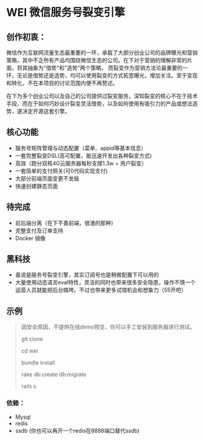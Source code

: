# WEI 微信服务号裂变引擎

## 创作初衷：
微信作为互联网流量生态最重要的一环，承载了大部分创业公司的品牌曝光和营销策略，其中不乏所有产品均围绕微信生态的公司。在下对于营销的理解非常的片面，将其抽象为"借势"和"造势"两个策略，
而裂变作为营销方法论最重要的一环，无论是借势还是造势，均可以使用裂变的方式拓宽曝光，增加关注。至于变现和转化，不在本项目的讨论范围内便不再赘述。

在下为多个创业公司以及自己的公司提供过裂变服务，深知裂变的核心不在于技术手段，而在于如何巧妙设计裂变灵活借势，以及如何使用有吸引力的产品或想法造势，遂决定开源这套引擎。

## 核心功能

* 服务号矩阵管理与动态配置（菜单、appid等基本信息）
* 一套完整裂变DSL(高可配置，能迅速开发出各种裂变方式)
* 高效（跑分双核4G云服务器每秒支撑1.3w + 用户裂变）
* 一套简单的支付网关(可0代码实现支付)
* 大部分前端页面变更不发版
* 快速创建静态页面

## 待完成
* 前后端分离（在下不善前端，很渣的那种）
* 完整支付及订单支持
* Docker 镜像

## 黑科技
* 虽说是服务号裂变引擎，其实订阅号也是稍微配置下可以用的
* 大量使用动态语言eval特性，灵活的同时也带来很多安全隐患，操作不慎一个运营人员就能把后台搞垮。不过也带来更多试错机会和想象力（55开吧）

## 示例
> 因安全原因，不提供在线demo预览，你可以手工安装到服务器进行测试。
> 
> git clone 
>
> cd wei
> 
> bundle install
>
> rake db:create db:migrate
>
> rails s

### 依赖：
* Mysql
* redis 
* ssdb (你也可以再开一个redis在8888端口替代ssdb)
